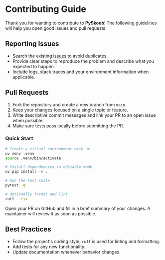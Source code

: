 # Contributing Guide

Thank you for wanting to contribute to **PySkoob**! The following guidelines will help you open good issues and pull requests.

## Reporting Issues

- Search the existing [issues](https://github.com/your-org/pyskoob/issues) to avoid duplicates.
- Provide clear steps to reproduce the problem and describe what you expected to happen.
- Include logs, stack traces and your environment information when applicable.

## Pull Requests

1. Fork the repository and create a new branch from `main`.
2. Keep your changes focused on a single topic or feature.
3. Write descriptive commit messages and link your PR to an open issue when possible.
4. Make sure tests pass locally before submitting the PR.

### Quick Start

```bash
# Create a virtual environment with uv
uv venv .venv
source .venv/bin/activate

# Install dependencies in editable mode
uv pip install -e .

# Run the test suite
pytest -q

# Optionally format and lint
ruff --fix
```

Open your PR on GitHub and fill in a brief summary of your changes. A maintainer will review it as soon as possible.

## Best Practices

- Follow the project's coding style; `ruff` is used for linting and formatting.
- Add tests for any new functionality.
- Update documentation whenever behavior changes.

